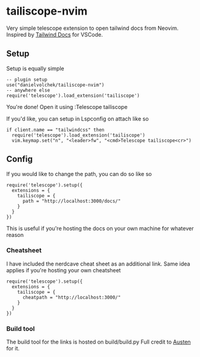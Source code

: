 # tailiscope-nvim

Very simple telescope extension to open tailwind docs from Neovim. Inspired by [Tailwind Docs](https://github.com/austenc/vscode-tailwind-docs) for VSCode. 

## Setup
Setup is equally simple 

```
-- plugin setup
use("danielvolchek/tailiscope-nvim")
-- anywhere else
require('telescope').load_extension('tailiscope')
```
You're done!
Open it using :Telescope tailiscope

If you'd like, you can setup in Lspconfig on attach like so
```
if client.name == "tailwindcss" then
  require('telescope').load_extension('tailiscope')
  vim.keymap.set("n", "<leader>fw", "<cmd>Telescope tailiscope<cr>")
```

## Config
If you would like to change the path, you can do so like so
```
require('telescope').setup({
  extensions = {
    tailiscope = {
      path = "http://localhost:3000/docs/"
    }
  }
})
```
This is useful if you're hosting the docs on your own machine for whatever reason

### Cheatsheet
I have included the nerdcave cheat sheet as an additional link. Same idea applies if you're hosting your own cheatsheet

```
require('telescope').setup({
  extensions = {
    tailiscope = {
      cheatpath = "http://localhost:3000/"
    }
  }
})
```

### Build tool
The build tool for the links is hosted on build/build.py
Full credit to [Austen](https://github.com/austenc/vscode-tailwind-docs/blob/master/build/build.py) for it. 
